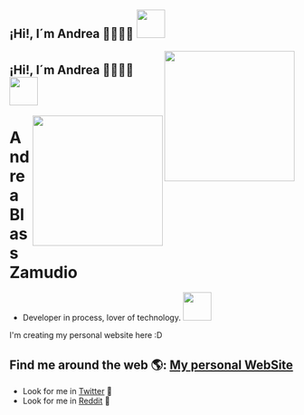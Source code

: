 # <h2> ¡Hi!, I´m Andrea 🙋🏻‍♀️🍒 <img src="https://media.giphy.com/media/mGcNjsfWAjY5AEZNw6/giphy.gif" width="50"></h2><img align='right' src="https://media.giphy.com/media/ieyl9zmCjO4b4t6qoY/giphy.gif" width="230">


# <h2> ¡Hi!, I´m Andrea 🙋🏻‍♀️🍒 <img src="https://media.giphy.com/media/mGcNjsfWAjY5AEZNw6/giphy.gif" width="50"></h2><img align='right' src="https://media.giphy.com/media/SqxcyIQevh8gHOvjSO/giphy.gif" width="230">
# Andrea Blass Zamudio

 
 - Developer in process, lover of technology.   <img src="https://media.giphy.com/media/VgCDAzcKvsR6OM0uWg/giphy.gif" width="50">



  I'm creating my personal website here :D
  
  ## Find me around the web 🌎: <a href="https://andreablass.github.io/My-personal-website/">My personal WebSite</a>
 

- Look for me in <a href="https://twitter.com/AndreaBlass11">Twitter</a> 🐣
- Look for me in <a href="https://www.reddit.com/user/Deaba">Reddit</a> 🤖

<!--
**andreablass/andreablass** is a ✨ _special_ ✨ repository because its `README.md` (this file) appears on your GitHub profile.

Here are some ideas to get you started:

- 🔭 I’m currently working on ...
- 🌱 I’m currently learning ...
- 👯 I’m looking to collaborate on ...
- 🤔 I’m looking for help with ...
- 💬 Ask me about ...
- 📫 How to reach me: ...
- 😄 Pronouns: ...
- ⚡ Fun fact: ...
-->
